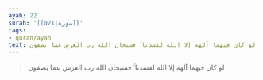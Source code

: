 ```yaml
---
ayah: 22
surah: '[[021|سورة]]'
tags:
- quran/ayah
text: لو كان فيهما آلهة إلا الله لفسدتا ۚ فسبحان الله رب العرش عما يصفون
---
```

> لو كان فيهما آلهة إلا الله لفسدتا ۚ فسبحان الله رب العرش عما يصفون
